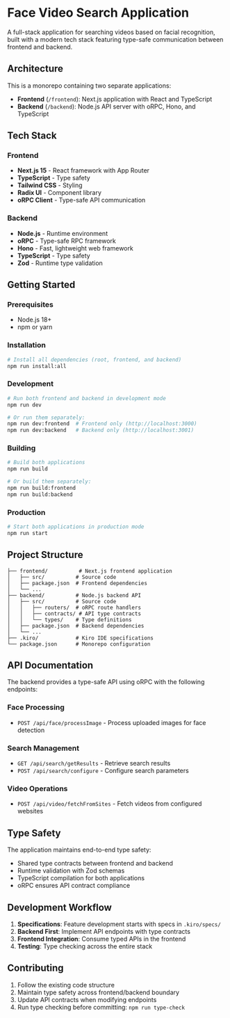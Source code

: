 # Face Video Search Application

A full-stack application for searching videos based on facial recognition, built with a modern tech stack featuring type-safe communication between frontend and backend.

## Architecture

This is a monorepo containing two separate applications:

- **Frontend** (`/frontend`): Next.js application with React and TypeScript
- **Backend** (`/backend`): Node.js API server with oRPC, Hono, and TypeScript

## Tech Stack

### Frontend

- **Next.js 15** - React framework with App Router
- **TypeScript** - Type safety
- **Tailwind CSS** - Styling
- **Radix UI** - Component library
- **oRPC Client** - Type-safe API communication

### Backend

- **Node.js** - Runtime environment
- **oRPC** - Type-safe RPC framework
- **Hono** - Fast, lightweight web framework
- **TypeScript** - Type safety
- **Zod** - Runtime type validation

## Getting Started

### Prerequisites

- Node.js 18+
- npm or yarn

### Installation

```bash
# Install all dependencies (root, frontend, and backend)
npm run install:all
```

### Development

```bash
# Run both frontend and backend in development mode
npm run dev

# Or run them separately:
npm run dev:frontend  # Frontend only (http://localhost:3000)
npm run dev:backend   # Backend only (http://localhost:3001)
```

### Building

```bash
# Build both applications
npm run build

# Or build them separately:
npm run build:frontend
npm run build:backend
```

### Production

```bash
# Start both applications in production mode
npm run start
```

## Project Structure

```
├── frontend/          # Next.js frontend application
│   ├── src/          # Source code
│   ├── package.json  # Frontend dependencies
│   └── ...
├── backend/          # Node.js backend API
│   ├── src/          # Source code
│   │   ├── routers/  # oRPC route handlers
│   │   ├── contracts/ # API type contracts
│   │   └── types/    # Type definitions
│   ├── package.json  # Backend dependencies
│   └── ...
├── .kiro/            # Kiro IDE specifications
└── package.json      # Monorepo configuration
```

## API Documentation

The backend provides a type-safe API using oRPC with the following endpoints:

### Face Processing

- `POST /api/face/processImage` - Process uploaded images for face detection

### Search Management

- `GET /api/search/getResults` - Retrieve search results
- `POST /api/search/configure` - Configure search parameters

### Video Operations

- `POST /api/video/fetchFromSites` - Fetch videos from configured websites

## Type Safety

The application maintains end-to-end type safety:

- Shared type contracts between frontend and backend
- Runtime validation with Zod schemas
- TypeScript compilation for both applications
- oRPC ensures API contract compliance

## Development Workflow

1. **Specifications**: Feature development starts with specs in `.kiro/specs/`
2. **Backend First**: Implement API endpoints with type contracts
3. **Frontend Integration**: Consume typed APIs in the frontend
4. **Testing**: Type checking across the entire stack

## Contributing

1. Follow the existing code structure
2. Maintain type safety across frontend/backend boundary
3. Update API contracts when modifying endpoints
4. Run type checking before committing: `npm run type-check`
